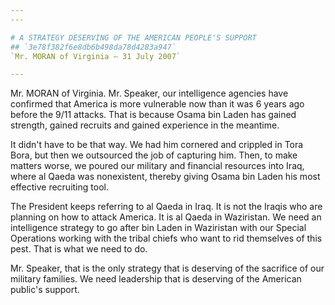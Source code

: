 ```yaml
---
---

# A STRATEGY DESERVING OF THE AMERICAN PEOPLE'S SUPPORT
## `3e78f382f6e8db6b498da78d4283a947`
`Mr. MORAN of Virginia — 31 July 2007`

---
```



Mr. MORAN of Virginia. Mr. Speaker, our intelligence agencies have 
confirmed that America is more vulnerable now than it was 6 years ago 
before the 9/11 attacks. That is because Osama bin Laden has gained 
strength, gained recruits and gained experience in the meantime.

It didn't have to be that way. We had him cornered and crippled in 
Tora Bora, but then we outsourced the job of capturing him. Then, to 
make matters worse, we poured our military and financial resources into 
Iraq, where al Qaeda was nonexistent, thereby giving Osama bin Laden 
his most effective recruiting tool.

The President keeps referring to al Qaeda in Iraq. It is not the 
Iraqis who are planning on how to attack America. It is al Qaeda in 
Waziristan. We need an intelligence strategy to go after bin Laden in 
Waziristan with our Special Operations working with the tribal chiefs 
who want to rid themselves of this pest. That is what we need to do.

Mr. Speaker, that is the only strategy that is deserving of the 
sacrifice of our military families. We need leadership that is 
deserving of the American public's support.
